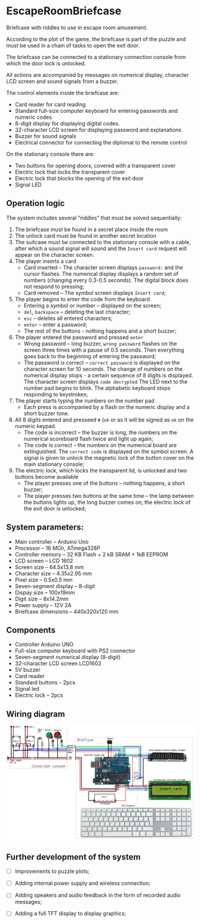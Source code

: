# EscapeRoomBriefcase
Briefcase with riddles to use in escape room amusement. 

According to the plot of the game, the briefcase is part of the puzzle and must be used in a chain of tasks to open the exit door.

The briefcase can be connected to a stationary connection console from which the door lock is unlocked.

All actions are accompanied by messages on numerical display, character LCD screen  and sound signals from a buzzer.

The control elements inside the briefcase are:

* Card reader for card reading
* Standard full-size computer keyboard for entering passwords and numeric codes
* 8-digit display for displaying digital codes.
* 32-character LCD screen for displaying password and explanations
* Buzzer for sound signals
* Electrical connector for connecting the diplomat to the remote control
  
On the stationary console there are:
* Two buttons for opening doors, covered with a transparent cover
* Electric lock that locks the transparent cover
* Electric lock that blocks the opening of the exit door
* Signal LED

## Operation logic
The system includes several “riddles” that must be solved sequentially:

1.	The briefcase must be found in a secret place inside the room
2.	The unlock card must be found in another secret location
3.	The suitcase must be connected to the stationary console with a cable, after which a sound signal will sound and the `Insert card` request will appear on the character screen.
4.	The player inserts a card	
    - Card inserted – The character screen displays `password:` and the cursor flashes. The numerical display displays a random set of numbers (changing every 0.3-0.5 seconds). The digital block does not respond to pressing;
    - Card removed – The symbol screen displays `Insert card`;
5.	The player begins to enter the code from the keyboard
    - Entering a symbol or number – displayed on the screen;
    - `del`, `backspace` – deleting the last character;
    - `esc` – deletes all entered characters;
    - `enter` – enter a password;
    - The rest of the buttons - nothing happens and a short buzzer;
6.	The player entered the password and pressed `enter`
    - Wrong password – long buzzer, `wrong password` flashes on the screen three times with a pause of 0.5 seconds. Then everything goes back to the beginning of entering the password;
    - The password is correct – `correct password` is displayed on the character screen for 10 seconds. The change of numbers on the numerical display stops - a certain sequence of 8 digits is displayed. The character screen displays `code decrypted` The LED next to the number pad begins to blink. The alphabetic keyboard stops responding to keystrokes;
7.	The player starts typing the numbers on the number pad
    - Each press is accompanied by a flash on the numeric display and a short buzzer tone.
8.	All 8 digits entered and presseed `#` (`ok` or as it will be signed as `ok` on the numeric keypad.
    - The code is incorrect 	– the buzzer is long, the numbers on the numerical scoreboard flash twice and light up again;
    - The code is correct – the numbers on the numerical board are extinguished. The			 `correct code` is displayed on the symbol screen. A signal is given to unlock the magnetic lock of the button cover on the main stationary console;
9.	The electric lock, which locks the transparent lid, is unlocked and two buttons become available
    - The player presses one of the buttons – nothing happens, a short buzzer;
    - The player presses two buttons at the same time – the lamp between the buttons lights up, the long buzzer comes on, the electric lock of the exit door is unlocked;

## System parameters:
* Main controller		– Arduino Uno 
* Processor 			– 16 MGh, ATmega328P
* Controller memory		– 32 KB Flash + 2 kB SRAM + 1kB EEPROM
* LCD screen			– LCD 1602
* Screen size			– 64.5x13.8 mm
* Character size			– 4.35x2.95 mm
* Pixel size			– 0.5x0.5 mm
* Seven-segment display	– 8-digit
* Dispay size			– 100x19mm
* Digit size			– 8x14.2mm
* Power supply 			– 12V 2A
* Briefcase dimensions		– 440x320x120 mm 

## Components
* Controller Arduino UNO 
* Full-size computer keyboard with PS2 connector
* Seven-segment numerical display (8-digit)
* 32-character LCD screen LCD1602 
* 5V buzzer
* Card reader 
* Standard buttons – 2pcs
* Signal led
* Electric lock – 2pcs

## Wiring diagram

![Escape Room Briefcase wiring diagram](https://github.com/Brabn/EscapeRoomBriefcase/blob/main/Wiring_diagram/EscapeRoomBriefcase.WiringDiagram.jpg)

## Further development of the system
- [ ] Improvements to puzzle plots; 
- [ ] Adding internal power supply and wireless connection;
- [ ] Adding speakers and audio feedback in the form of recorded audio messages;
- [ ] Adding a full TFT display to display graphics;


